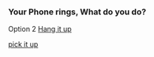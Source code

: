 <h3> Your Phone rings, What do you do? <br> </h3>

<!-- <p> Option 1 <a href="../restoffolder/pickup.md"> Pick it up </a> <p> -->
<p> Option 2 <a href="hangup.md"> Hang it up </a> <p>

<!-- [pickup.md]( -->

[pick it up](../choose-your-own-adventure/restoffolder/pickup.md)